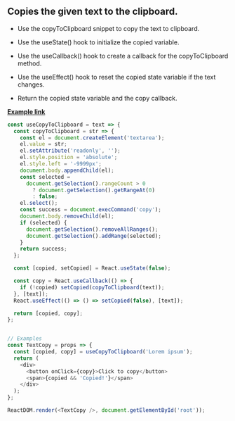 ## Copies the given text to the clipboard.

* Use the copyToClipboard snippet to copy the text to clipboard.

* Use the useState() hook to initialize the copied variable.

* Use the useCallback() hook to create a callback for the copyToClipboard method.

* Use the useEffect() hook to reset the copied state variable if the text changes.
* Return the copied state variable and the copy callback.


**[Example link](https://codepen.io/pen/?&prefill_data_id=625e2cb7-3bfa-401d-acf8-c4be982ff03e)**

```javascript
const useCopyToClipboard = text => {
  const copyToClipboard = str => {
    const el = document.createElement('textarea');
    el.value = str;
    el.setAttribute('readonly', '');
    el.style.position = 'absolute';
    el.style.left = '-9999px';
    document.body.appendChild(el);
    const selected =
      document.getSelection().rangeCount > 0
        ? document.getSelection().getRangeAt(0)
        : false;
    el.select();
    const success = document.execCommand('copy');
    document.body.removeChild(el);
    if (selected) {
      document.getSelection().removeAllRanges();
      document.getSelection().addRange(selected);
    }
    return success;
  };

  const [copied, setCopied] = React.useState(false);

  const copy = React.useCallback(() => {
    if (!copied) setCopied(copyToClipboard(text));
  }, [text]);
  React.useEffect(() => () => setCopied(false), [text]);

  return [copied, copy];
};


// Examples
const TextCopy = props => {
  const [copied, copy] = useCopyToClipboard('Lorem ipsum');
  return (
    <div>
      <button onClick={copy}>Click to copy</button>
      <span>{copied && 'Copied!'}</span>
    </div>
  );
};

ReactDOM.render(<TextCopy />, document.getElementById('root'));
```